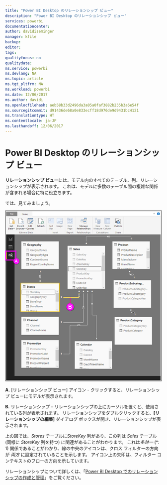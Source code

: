 ```yaml
---
title: "Power BI Desktop のリレーションシップ ビュー"
description: "Power BI Desktop のリレーションシップ ビュー"
services: powerbi
documentationcenter: 
author: davidiseminger
manager: kfile
backup: 
editor: 
tags: 
qualityfocus: no
qualitydate: 
ms.service: powerbi
ms.devlang: NA
ms.topic: article
ms.tgt_pltfrm: NA
ms.workload: powerbi
ms.date: 12/06/2017
ms.author: davidi
ms.openlocfilehash: aeb58b33d2496da3a05a0faf3882b235b3a6e54f
ms.sourcegitcommit: d91436de68a0e833ecff18d976de9d9431bc4121
ms.translationtype: HT
ms.contentlocale: ja-JP
ms.lasthandoff: 12/06/2017
---
```

# <a name="relationship-view-in-power-bi-desktop"></a>Power BI Desktop のリレーションシップ ビュー
**リレーションシップ ビュー**には、モデル内のすべてのテーブル、列、リレーションシップが表示されます。 これは、モデルに多数のテーブル間の複雑な関係が含まれる場合に特に役立ちます。

では、見てみましょう。

![](media/desktop-relationship-view/relationshipview_fullscreen.png)

**A.**   [リレーションシップ ビュー] アイコン - クリックすると、リレーションシップ ビューにモデルが表示されます。

**B.**  リレーションシップ – リレーションシップの上にカーソルを置くと、使用されている列が表示されます。 リレーションシップをダブルクリックすると、**[リレーションシップの編集]** ダイアログ ボックスが開き、リレーションシップが表示されます。 

上の図では、*Stores* テーブルに*StoreKey* 列があり、この列は *Sales* テーブル (同様に *StoreKey* 列を持つ) に関連があることがわかります。 これは*多対一* (\*: 1) 関係であることがわかり、線の中央のアイコンは、クロス フィルターの方向が *両方* に設定されていることを示します。 アイコン上の矢印は、フィルター コンテキストのフローの方向を示しています。

リレーションシップについて詳しくは、「[Power BI Desktop でのリレーションシップの作成と管理](desktop-create-and-manage-relationships.md)」をご覧ください。

